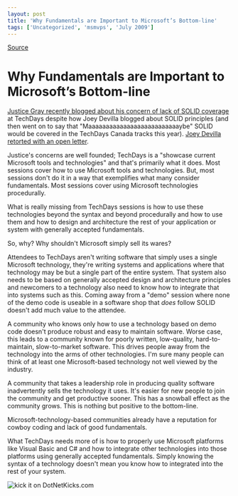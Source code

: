 ```yaml
---
layout: post
title: 'Why Fundamentals are Important to Microsoft’s Bottom-line'
tags: ['Uncategorized', 'msmvps', 'July 2009']
---
```

[Source](http://blogs.msmvps.com/peterritchie/2009/07/23/why-fundamentals-are-important-to-microsoft-s-bottom-line/ "Permalink to Why Fundamentals are Important to Microsoft’s Bottom-line")

# Why Fundamentals are Important to Microsoft’s Bottom-line

[Justice Gray recently blogged about his concern of lack of SOLID coverage][1] at TechDays despite how Joey Devilla blogged about SOLID principles (and then went on to say that "Maaaaaaaaaaaaaaaaaaaaaaaaaaybe" SOLID would be covered in the TechDays Canada tracks this year). [Joey Devilla retorted with an open letter][2].

Justice's concerns are well founded; TechDays is a "showcase current Microsoft tools and technologies" and that's primarily what it does. Most sessions cover how to use Microsoft tools and technologies. But, most sessions don't do it in a way that exemplifies what many consider fundamentals. Most sessions cover using Microsoft technologies procedurally.

What is really missing from TechDays sessions is how to use these technologies beyond the syntax and beyond procedurally and how to use them and how to design and architecture the rest of your application or system with generally accepted fundamentals.

So, why? Why shouldn't Microsoft simply sell its wares?

Attendees to TechDays aren't writing software that simply uses a single Microsoft technology, they're writing systems and applications where that technology may be but a single part of the entire system. That system also needs to be based on generally accepted design and architecture principles and newcomers to a technology also need to know how to integrate that into systems such as this. Coming away from a "demo" session where none of the demo code is useable in a software shop that *does* follow SOLID doesn't add much value to the attendee.

A community who knows only how to use a technology based on demo code doesn't produce robust and easy to maintain software. Worse case, this leads to a community known for poorly written, low-quality, hard-to-maintain, slow-to-market software. This drives people away from the technology into the arms of other technologies. I'm sure many people can think of at least one Microsoft-based technology not well viewed by the industry.

A community that takes a leadership role in producing quality software inadvertently sells the technology it uses. It's easier for new people to join the community and get productive sooner. This has a snowball effect as the community grows. This is nothing but positive to the bottom-line.

Microsoft-technology-based communities already have a reputation for cowboy coding and lack of good fundamentals.

What TechDays needs more of is how to properly use Microsoft platforms like Visual Basic and C# and how to integrate other technologies into those platforms using generally accepted fundamentals. Simply knowing the syntax of a technology doesn't mean you know how to integrated into the rest of your system.

![kick it on DotNetKicks.com][3]

[1]: http://graysmatter.codivation.com/post/An-open-letter-to-John-Bristowe-and-Joey-de-Villa-about-TechDays-SOLID-and-Justice-Gray.aspx
[2]: http://blogs.msdn.com/cdndevs/archive/2009/07/23/techdays-blogs-and-the-fundamentals.aspx
[3]: http://www.dotnetkicks.com/Services/Images/KickItImageGenerator.ashx?url=http%3a%2f%2fmsmvps.com%2fblogs%2fpeterritchie%2farchive%2f2009%2f07%2f23%2fwhy-fundamentals-are-important-to-microsoft-s-bottom-line.aspx


